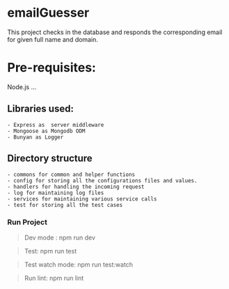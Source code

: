 # emailGuesser

This project checks in the database and responds the corresponding email for given full name and domain.

# Pre-requisites:

Node.js
...

## Libraries used:

    - Express as  server middleware
    - Mongoose as Mongodb ODM
    - Bunyan as Logger

## Directory structure

    - commons for common and helper functions
    - config for storing all the configurations files and values.
    - handlers for handling the incoming request
    - log for maintaining log files
    - services for maintaining various service calls
    - test for storing all the test cases

### Run Project

> Dev mode : npm run dev

> Test: npm run test

> Test watch mode: npm run test:watch

> Run lint: npm run lint
